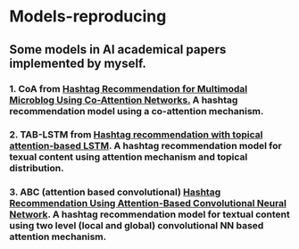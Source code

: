 # Models-reproducing
## Some models in AI academical papers implemented by myself.

### 1. **CoA** from [Hashtag Recommendation for Multimodal Microblog Using Co-Attention Networks.](https://www.ijcai.org/proceedings/2017/0478.pdf) A hashtag recommendation model using a co-attention mechanism.

### 2. **TAB-LSTM** from [Hashtag recommendation with topical attention-based LSTM](http://www.aclweb.org/anthology/C16-1284). A hashtag recommendation model for texual content using attention mechanism and topical distribution.

### 3. **ABC (attention based convolutional)** [Hashtag Recommendation Using Attention-Based Convolutional Neural Network](https://www.ijcai.org/Proceedings/16/Papers/395.pdf). A hashtag recommendation model for textual content using two level (local and global) convolutional NN based attention mechanism.

